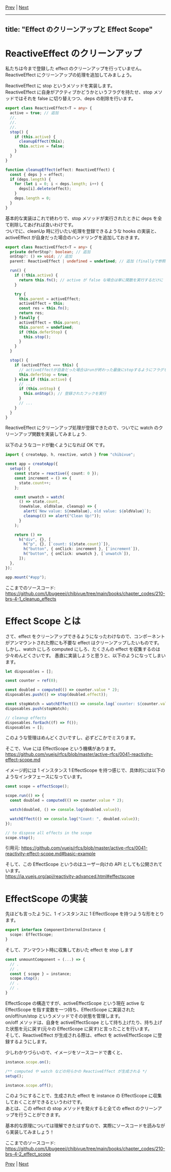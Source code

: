 [Prev](https://github.com/Ubugeeei/chibivue/blob/main/books/japanese/212_brs_reactive_proxy_handlers.md) | [Next](https://github.com/Ubugeeei/chibivue/blob/main/books/japanese/230_brs_other_apis.md)

---
title: "Effect のクリーンアップと Effect Scope"
---

# ReactiveEffect のクリーンアップ

私たちは今まで登録した effect のクリーンアップを行っていません。ReactiveEffect にクリーンアップの処理を追加してみましょう。

ReactiveEffect に stop というメソッドを実装します。  
ReactiveEffect に自身がアクティブかどうかというフラグを持たせ、stop メソッドではそれを false に切り替えつつ、deps の削除を行います。

```ts
export class ReactiveEffect<T = any> {
  active = true; // 追加
  //.
  //.
  //.
  stop() {
    if (this.active) {
      cleanupEffect(this);
      this.active = false;
    }
  }
}

function cleanupEffect(effect: ReactiveEffect) {
  const { deps } = effect;
  if (deps.length) {
    for (let i = 0; i < deps.length; i++) {
      deps[i].delete(effect);
    }
    deps.length = 0;
  }
}
```

基本的な実装はこれで終わりで、stop メソッドが実行されたときに deps を全て削除してあげれば良いわけです。  
ついでに、cleanUp 時に行いたい処理を登録できるような hooks の実装と、activeEffect が自身だった場合のハンドリングを追加しておきます。

```ts
export class ReactiveEffect<T = any> {
  private deferStop?: boolean; // 追加
  onStop?: () => void; // 追加
  parent: ReactiveEffect | undefined = undefined; // 追加 (finallyで参照したいので)

  run() {
    if (!this.active) {
      return this.fn(); // active が false な場合は単に関数を実行するだけに
    }

    try {
      this.parent = activeEffect;
      activeEffect = this;
      const res = this.fn();
      return res;
    } finally {
      activeEffect = this.parent;
      this.parent = undefined;
      if (this.deferStop) {
        this.stop();
      }
    }
  }

  stop() {
    if (activeEffect === this) {
      // activeEffectが自身だった場合はrunが終わった最後にstopするようにフラグを立てる
      this.deferStop = true;
    } else if (this.active) {
      // ...
      if (this.onStop) {
        this.onStop(); // 登録されたフックを実行
      }
      // ...
    }
  }
}
```

ReactiveEffect にクリーンアップ処理が登録できたので、ついでに watch のクリーンアップ関数を実装してみましょう.

以下のようなコードが動くようになれば OK です。

```ts
import { createApp, h, reactive, watch } from "chibivue";

const app = createApp({
  setup() {
    const state = reactive({ count: 0 });
    const increment = () => {
      state.count++;
    };

    const unwatch = watch(
      () => state.count,
      (newValue, oldValue, cleanup) => {
        alert(`New value: ${newValue}, old value: ${oldValue}`);
        cleanup(() => alert("Clean Up!"));
      }
    );

    return () =>
      h("div", {}, [
        h("p", {}, [`count: ${state.count}`]),
        h("button", { onClick: increment }, [`increment`]),
        h("button", { onClick: unwatch }, [`unwatch`]),
      ]);
  },
});

app.mount("#app");
```

ここまでのソースコード:  
https://github.com/Ubugeeei/chibivue/tree/main/books/chapter_codes/210-brs-4-1_cleanup_effects

# Effect Scope とは

さて、effect をクリーンアップできるようになったわけなので、コンポーネントがアンマウントされた際にも不要な effect はクリーンアップしたいものです。
しかし、watch にしろ computed にしろ、たくさんの effect を収集するのは少々めんどくさいです。
愚直に実装しようと思うと、以下のようになってしまいます。

```ts
let disposables = [];

const counter = ref(0);

const doubled = computed(() => counter.value * 2);
disposables.push(() => stop(doubled.effect));

const stopWatch = watchEffect(() => console.log(`counter: ${counter.value}`));
disposables.push(stopWatch);
```

```ts
// cleanup effects
disposables.forEach((f) => f());
disposables = [];
```

このような管理はめんどくさいですし、必ずどこかでミスります。

そこで、Vue には EffectScope という機構があります。
https://github.com/vuejs/rfcs/blob/master/active-rfcs/0041-reactivity-effect-scope.md

イメージ的には 1 インスタンス 1 EffectScope を持つ感じで、具体的には以下のようなインタフェースになっています。

```ts
const scope = effectScope();

scope.run(() => {
  const doubled = computed(() => counter.value * 2);

  watch(doubled, () => console.log(doubled.value));

  watchEffect(() => console.log("Count: ", doubled.value));
});

// to dispose all effects in the scope
scope.stop();
```

引用元: https://github.com/vuejs/rfcs/blob/master/active-rfcs/0041-reactivity-effect-scope.md#basic-example

そして、この EffectScope というのはユーザー向けの API としても公開されています。  
https://ja.vuejs.org/api/reactivity-advanced.html#effectscope

# EffectScope の実装

先ほども言ったように、1 インスタンスに 1 EffectScope を持つような形をとります。

```ts
export interface ComponentInternalInstance {
  scope: EffectScope;
}
```

そして、アンマウント時に収集しておいた effect を stop します

```ts
const unmountComponent = (...) => {
  // .
  // .
  const { scope } = instance;
  scope.stop();
  // .
  // .
}
```

EffectScope の構造ですが、activeEffectScope という現在 active な EffectScope を指す変数を一つ持ち、EffectScope に実装された on/off/run/stop というメソッドでその状態を管理します。  
on/off メソッドは、自身を activeEffectScope として持ち上げたり、持ち上げた状態を元に戻す(元々の EffectScope に戻す)と言ったことを行います。  
そして、ReactiveEffect が生成される際は、effect を activeEffectScope に登録するようにします。

少しわかりづらいので、イメージをソースコードで書くと、

```ts
instance.scope.on();

/** computed や watch などの何らかの ReactiveEffect が生成される */
setup();

instance.scope.off();
```

このようにすることで、生成された effect を instance の EffectScope に収集しておくことができるというわけです。  
あとは、この effect の stop メソッドを発火すると全ての effect のクリーンアップを行うことができます。

基本的な原理については理解できたはずなので、実際にソースコードを読みながら実装してみましょう！

ここまでのソースコード:  
https://github.com/Ubugeeei/chibivue/tree/main/books/chapter_codes/210-brs-4-2_effect_scope

[Prev](https://github.com/Ubugeeei/chibivue/blob/main/books/japanese/212_brs_reactive_proxy_handlers.md) | [Next](https://github.com/Ubugeeei/chibivue/blob/main/books/japanese/230_brs_other_apis.md)